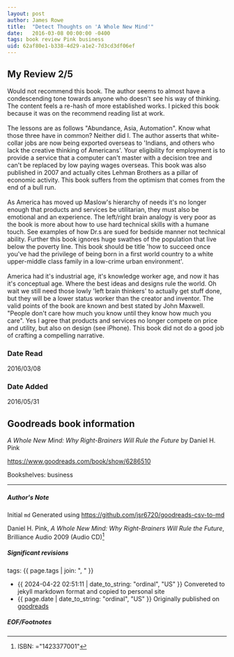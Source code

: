 ```yaml
---
layout: post
author: James Rowe
title:  "Detect Thoughts on 'A Whole New Mind'"
date:   2016-03-08 00:00:00 -0400
tags: book review Pink business
uid: 62af80e1-b338-4d29-a1e2-7d3cd3df06ef
---
```


<!-- highly dependent on how you personally use jekyll templates, and how you want this to show up -->
<!-- escape any jekyll keys with double brackets -->

## My Review 2/5

Would not recommend this book. The author seems to almost have a condescending tone towards anyone who doesn't see his way of thinking. The content feels a re-hash of more established works. I picked this book because it was on the recommend reading list at work. <br/><br/>The lessons are as follows "Abundance, Asia, Automation". Know what those three have in common? Neither did I. The author asserts that white-collar jobs are now being exported overseas to 'Indians, and others who lack the creative thinking of Americans'. Your eligibility for employment is to provide a service that a computer can't master with a decision tree and can't be replaced by low paying wages overseas. This book was also published in 2007 and actually cites Lehman Brothers as a pillar of economic activity. This book suffers from the optimism that comes from the end of a bull run.<br/><br/>As America has moved up Maslow's hierarchy of needs it's no longer enough that products and services be utilitarian, they must also be emotional and an experience. The left/right brain analogy is very poor as the book is more about how to use hard technical skills with a humane touch. See examples of how Dr.s are sued for bedside manner not technical ability. Further this book ignores huge swathes of the population that live below the poverty line. This book should be title 'how to succeed once you've had the privilege of being born in a first world country to a white upper-middle class family in a low-crime urban environment'.<br/><br/>America had it's industrial age, it's knowledge worker age, and now it has it's conceptual age. Where the best ideas and designs rule the world. Oh wait we still need those lowly 'left brain thinkers' to actually get stuff done, but they will be a lower status worker than the creator and inventor. The valid points of the book are known and best stated by John Maxwell. "People don't care how much you know until they know how much you care". Yes I agree that products and services no longer compete on price and utility, but also on design (see iPhone). This book did not do a good job of crafting a compelling narrative.

### Date Read
2016/03/08

### Date Added
2016/05/31

## Goodreads book information

*A Whole New Mind: Why Right-Brainers Will Rule the Future* by Daniel H. Pink

https://www.goodreads.com/book/show/6286510

Bookshelves: business

---

##### Author's Note

Initial `md` Generated using https://github.com/jsr6720/goodreads-csv-to-md

Daniel H. Pink, *A Whole New Mind: Why Right-Brainers Will Rule the Future*,  Brilliance Audio 2009 (Audio CD)[^1]

##### Significant revisions

tags: {{ page.tags | join: ", " }} <!-- todo move this somewhere -->

- {{ 2024-04-22 02:51:11 | date_to_string: "ordinal", "US" }} Convereted to jekyll markdown format and copied to personal site
- {{ page.date | date_to_string: "ordinal", "US" }} Originally published on [goodreads](https://www.goodreads.com)

##### EOF/Footnotes

[^1]: ISBN: ="1423377001"